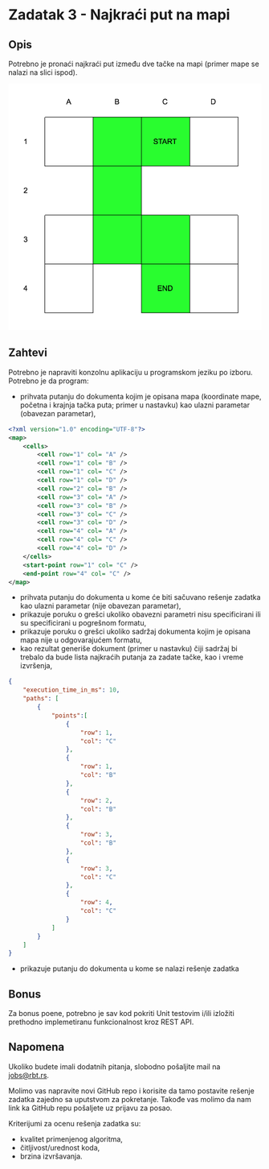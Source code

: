 # Zadatak 3 - Najkraći put na mapi

## Opis

Potrebno je pronaći najkraći put između dve tačke na mapi (primer mape se nalazi na slici ispod).

![map](/assets/img/assignment3_0.png "Map")

## Zahtevi

Potrebno je napraviti konzolnu aplikaciju u programskom jeziku po izboru. Potrebno je da program:
- prihvata putanju do dokumenta kojim je opisana mapa (koordinate mape, početna i krajnja tačka puta; primer u nastavku) kao ulazni parametar (obavezan parametar),

```xml
<?xml version="1.0" encoding="UTF-8"?>
<map>
	<cells>
		<cell row="1" col= "A" />
		<cell row="1" col= "B" />
		<cell row="1" col= "C" />
		<cell row="1" col= "D" />
		<cell row="2" col= "B" />
		<cell row="3" col= "A" />
		<cell row="3" col= "B" />
		<cell row="3" col= "C" />
		<cell row="3" col= "D" />		
		<cell row="4" col= "A" />
		<cell row="4" col= "C" />
		<cell row="4" col= "D" />		
	</cells>	
	<start-point row="1" col= "C" />
	<end-point row="4" col= "C" />
</map>
```

- prihvata putanju do dokumenta u kome će biti sačuvano rešenje zadatka kao ulazni parametar (nije obavezan parametar),
- prikazuje poruku o grešci ukoliko obavezni parametri nisu specificirani ili su specificirani u pogrešnom formatu,
- prikazuje poruku o grešci ukoliko sadržaj dokumenta kojim je opisana mapa nije u odgovarajućem formatu,
- kao rezultat generiše dokument (primer u nastavku) čiji sadržaj bi trebalo da bude lista najkraćih putanja za zadate tačke, kao i vreme izvršenja,

```json
{
	"execution_time_in_ms": 10,	
	"paths": [
		{
			"points":[
				{
					"row": 1,
					"col": "C"
				},
				{
					"row": 1,
					"col": "B"
				},
				{
					"row": 2,
					"col": "B"
				},			
				{
					"row": 3,
					"col": "B"
				},
				{
					"row": 3,
					"col": "C"
				},
				{
					"row": 4,
					"col": "C"
				}
			]
		}
	]
}
```

- prikazuje putanju do dokumenta u kome se nalazi rešenje zadatka

## Bonus

Za bonus poene, potrebno je sav kod pokriti Unit testovim i/ili izložiti prethodno implemetiranu funkcionalnost kroz REST API.

## Napomena

Ukoliko budete imali dodatnih pitanja, slobodno pošaljite mail na <jobs@rbt.rs>.

Molimo vas napravite novi GitHub repo i korisite da tamo postavite rešenje zadatka zajedno sa uputstvom za pokretanje. Takođe vas molimo da nam link ka GitHub repu pošaljete uz prijavu za posao.

Kriterijumi za ocenu rešenja zadatka su:
- kvalitet primenjenog algoritma,
- čitljivost/urednost koda,
- brzina izvršavanja.
